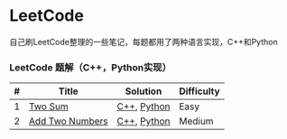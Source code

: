 LeetCode
========
自己刷LeetCode整理的一些笔记，每题都用了两种语言实现，C++和Python 
### LeetCode 题解（C++，Python实现）

| # | Title | Solution | Difficulty |
|---| ----- | -------- | ---------- |
|1|[Two Sum](https://leetcode.com/problems/two-sum/)| [C++](./cpp/TwoSum), [Python](./python/Two_Sum/Two_Sum.py)|Easy|
|2|[Add Two Numbers](https://leetcode.com/problems/add-two-numbers/)| [C++](./cpp/Add_Two_Numbers/Add_Two_Numbers.cpp), [Python](./python/Add_Two_Numbers/Add_Two_Numbers.py)|Medium|
